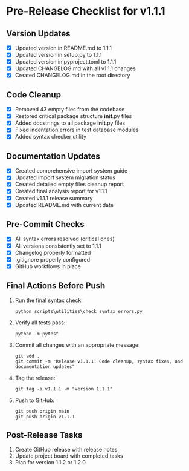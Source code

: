 # Pre-Release Checklist for v1.1.1

## Version Updates
- [x] Updated version in README.md to 1.1.1
- [x] Updated version in setup.py to 1.1.1
- [x] Updated version in pyproject.toml to 1.1.1
- [x] Updated CHANGELOG.md with all v1.1.1 changes
- [x] Created CHANGELOG.md in the root directory

## Code Cleanup
- [x] Removed 43 empty files from the codebase
- [x] Restored critical package structure __init__.py files
- [x] Added docstrings to all package __init__.py files
- [x] Fixed indentation errors in test database modules
- [x] Added syntax checker utility

## Documentation Updates
- [x] Created comprehensive import system guide
- [x] Updated import system migration status
- [x] Created detailed empty files cleanup report
- [x] Created final analysis report for v1.1.1
- [x] Created v1.1.1 release summary
- [x] Updated README.md with current date

## Pre-Commit Checks
- [x] All syntax errors resolved (critical ones)
- [x] All versions consistently set to 1.1.1
- [x] Changelog properly formatted
- [x] .gitignore properly configured
- [x] GitHub workflows in place

## Final Actions Before Push
1. Run the final syntax check:
   ```
   python scripts\utilities\check_syntax_errors.py
   ```

2. Verify all tests pass:
   ```
   python -m pytest
   ```

3. Commit all changes with an appropriate message:
   ```
   git add .
   git commit -m "Release v1.1.1: Code cleanup, syntax fixes, and documentation updates"
   ```

4. Tag the release:
   ```
   git tag -a v1.1.1 -m "Version 1.1.1"
   ```

5. Push to GitHub:
   ```
   git push origin main
   git push origin v1.1.1
   ```

## Post-Release Tasks
1. Create GitHub release with release notes
2. Update project board with completed tasks
3. Plan for version 1.1.2 or 1.2.0
